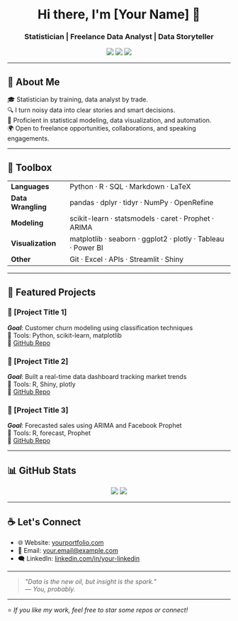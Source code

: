 <h1 align="center">Hi there, I'm [Your Name] 👋</h1>
<h3 align="center">Statistician | Freelance Data Analyst | Data Storyteller</h3>

<p align="center">
  <a href="mailto:your.email@example.com"><img src="https://img.shields.io/badge/email-%23EA4335.svg?&style=for-the-badge&logo=gmail&logoColor=white" /></a>
  <a href="https://www.linkedin.com/in/your-linkedin/"><img src="https://img.shields.io/badge/LinkedIn-%230077B5.svg?&style=for-the-badge&logo=linkedin&logoColor=white" /></a>
  <a href="https://yourportfolio.com"><img src="https://img.shields.io/badge/Portfolio-%23FF5722.svg?&style=for-the-badge&logo=firefox&logoColor=white" /></a>
</p>

---

## 🧠 About Me

🎓 Statistician by training, data analyst by trade.  
🔍 I turn noisy data into clear stories and smart decisions.  
🧰 Proficient in statistical modeling, data visualization, and automation.  
🌍 Open to freelance opportunities, collaborations, and speaking engagements.

---

## 🧰 Toolbox

<table>
  <tr>
    <td><strong>Languages</strong></td>
    <td>Python · R · SQL · Markdown · LaTeX</td>
  </tr>
  <tr>
    <td><strong>Data Wrangling</strong></td>
    <td>pandas · dplyr · tidyr · NumPy · OpenRefine</td>
  </tr>
  <tr>
    <td><strong>Modeling</strong></td>
    <td>scikit-learn · statsmodels · caret · Prophet · ARIMA</td>
  </tr>
  <tr>
    <td><strong>Visualization</strong></td>
    <td>matplotlib · seaborn · ggplot2 · plotly · Tableau · Power BI</td>
  </tr>
  <tr>
    <td><strong>Other</strong></td>
    <td>Git · Excel · APIs · Streamlit · Shiny</td>
  </tr>
</table>

---

## 🧩 Featured Projects

### 📌 [Project Title 1]
_**Goal**_: Customer churn modeling using classification techniques  
🧪 Tools: Python, scikit-learn, matplotlib  
🔗 [GitHub Repo](#)

### 📌 [Project Title 2]
_**Goal**_: Built a real-time data dashboard tracking market trends  
🧪 Tools: R, Shiny, plotly  
🔗 [GitHub Repo](#)

### 📌 [Project Title 3]
_**Goal**_: Forecasted sales using ARIMA and Facebook Prophet  
🧪 Tools: R, forecast, Prophet  
🔗 [GitHub Repo](#)

---

## 📊 GitHub Stats

<p align="center">
  <img src="https://github-readme-stats.vercel.app/api?username=your-github-username&show_icons=true&theme=default&count_private=true&hide_title=true" />
  <img src="https://github-readme-stats.vercel.app/api/top-langs/?username=your-github-username&layout=compact&hide=html,css&theme=default" />
</p>

---

## ☕ Let's Connect

- 🌐 Website: [yourportfolio.com](https://yourportfolio.com)  
- 📧 Email: your.email@example.com  
- 🗨 LinkedIn: [linkedin.com/in/your-linkedin](https://linkedin.com/in/your-linkedin)

---

> _"Data is the new oil, but insight is the spark."_  
> — _You, probably._

---

⭐️ _If you like my work, feel free to star some repos or connect!_
